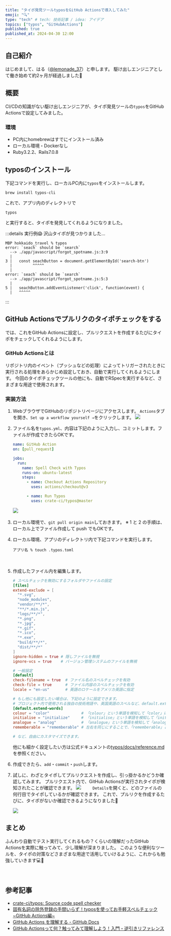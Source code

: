 ```yaml
---
title: "タイポ発見ツールtyposをGitHub Actionsで導入してみた"
emoji: "🔍"
type: "tech" # tech: 技術記事 / idea: アイデア
topics: ["typos", "GitHubActions"]
published: true
published_at: 2024-04-30 12:00
---
```

## 自己紹介
はじめまして、はる（[@lemonade_37](https://twitter.com/lemonade_37)）と申します。
駆け出しエンジニアとして働き始めて約2ヶ月が経過しました🐣


## 概要
CI/CDの知識がない駆け出しエンジニアが、タイポ発見ツールの`typos`をGitHub Actionsで設定してみました。

### 環境
- PC内にhomebrewはすでにインストール済み
- ローカル環境・Dockerなし
- Ruby3.2.2、Rails7.0.8


## typosのインストール

下記コマンドを実行し、ローカルPC内に`typos`をインストールします。
```c:ターミナル
brew install typos-cli
```

これで、アプリ内のディレクトリで
```
typos
```
と実行すると、タイポを発見してくれるようになりました。

:::details 実行例😱
沢山タイポが見つかりました…

```c:ターミナル
MBP hokkaido_travel % typos
error: `seach` should be `search`
  --> ./app/javascript/forgot_spotname.js:3:9
  |
3 |   const seachButton = document.getElementById('search-btn')
  |         ^^^^^
  |
error: `seach` should be `search`
  --> ./app/javascript/forgot_spotname.js:5:3
  |
5 |   seachButton.addEventListener('click', function(event) {
  |   ^^^^^
```
:::

## GitHub Actionsでプルリクのタイポチェックをする

では、これをGitHub Actionsに設定し、プルリクエストを作成するたびにタイポをチェックしてくれるようにします。

### GitHub Actionsとは
リポジトリ内のイベント（プッシュなどの処理）によってトリガーされたときに実行される処理をあらかじめ設定しておき、自動で実行してくれるようにします。
今回のタイポチェックツールの他にも、自動でRSpecを実行するなど、さまざまな用途で使用されます。

### 実装方法

1. WebブラウザでGitHubのリポジトリページにアクセスします。
`Actions`タブを開き、`Set up a workflow yourself →`をクリックします。
![](/images/typos-github-actions/image01.png)
　　
1. ファイル名を`typos.yml`、内容は下記のように入力し、コミットします。ファイルが作成できたらOKです。
    ```yml:typos.yml
    name: GitHub Action
    on: [pull_request]

    jobs:
      run:
        name: Spell Check with Typos
        runs-on: ubuntu-latest
        steps:
          - name: Checkout Actions Repository
            uses: actions/checkout@v3

          - name: Run Typos
            uses: crate-ci/typos@master
    ```

    ![](/images/typos-github-actions/image02.png)
    　　
1. ローカル環境で、`git pull origin main`しておきます。
※ 1 と 2 の手順は、ローカル上でファイル作成して push でもOKです。
　　
1. ローカル環境、アプリのディレクトリ内で下記コマンドを実行します。
    ```c:ターミナル
    アプリ名 % touch .typos.toml
    ```
    　　
1. 作成したファイル内を編集します。
    ```toml:.typos.toml
    # スペルチェックを無効にするフォルダやファイルの設定
    [files]
    extend-exclude = [
      "*.svg",
      "node_modules",
      "vendor/**/*",
      "**/*.min.js",
      "logs/**/*",
      "*.png",
      "*.jpg",
      "*.gif",
      "*.ico",
      "*.exe",
      "build/**/*",
      "dist/**/*"
    ]
    ignore-hidden = true # 隠しファイルを無視
    ignore-vcs = true    # バージョン管理システムのファイルを無視

    # 一般設定
    [default]
    check-filename = true  # ファイル名のスペルチェックを有効
    check-file = true      # ファイル内容のスペルチェックを有効
    locale = "en-us"       # 英語のロケールをアメリカ英語に指定

    # もし他にも設定したい場合は、下記のように設定できます。
    # プロジェクト内で使用される独自の技術用語や、英国英語のスペルなど、default.extend-wordsで設定すると、タイポとして扱われなくなります。
    [default.extend-words]
    colour = "color"              # 「colour」という単語を検知して「color」に直すようにエラーを出すようにする設定
    initialise = "initialize"     # 「initialise」という単語を検知して「initialize」に直すようにエラーを出すようにする設定
    analogue = "analog"           # 「analogue」という単語を検知して「analog」に直すようにエラーを出すようにする設定
    rememberable = "rememberable" # 左右を同じにすることで、「rememberable」という単語はスペルミスとして扱われないように除外できる

    # など、自由にカスタマイズできます。
    ```
    他にも細かく設定したい方は公式ドキュメントの[typos/docs/reference.md](https://github.com/crate-ci/typos/blob/master/docs/reference.md)を参照ください。
    　　
1. 作成できたら、`add`・`commit`・`push`します。
    　　
1. 試しに、わざとタイポしてプルリクエストを作成し、引っ掛かるかどうか確認してみます。
    プルリクエスト内で、GitHub Actionsが実行されタイポが検知されたことが確認できます。
    ![](/images/typos-github-actions/image03.png)
    　　
    `Details`を開くと、どのファイルの何行目でタイポしているかが確認できます。
    これで、プルリクを作成するたびに、タイポがないか確認できるようになりました🎉

    ![](/images/typos-github-actions/image04.png)


## まとめ
ふんわり自動でテスト実行してくれるもの？くらいの理解だったGitHub Actionsを実際に触ってみて、少し理解が深まりました。
このような便利なツールを、タイポの対策などさまざまな用途で活用していけるように、これからも勉強していきます💻🔰

　
## 参考記事
- [crate-ci/typos: Source code spell checker](https://github.com/crate-ci/typos)
- [固有名詞の除外登録の手間いらず！typosを使ってお手軽スペルチェック ~GitHub Actions編~](https://zenn.dev/tksfjt1024/articles/3901a1e4756173?redirected=1)
- [GitHub Actions を理解する - GitHub Docs](https://docs.github.com/ja/actions/learn-github-actions/understanding-github-actions#workflows)
- [GitHub Actionsって何？触ってみて理解しよう！入門・逆引きリファレンス](https://qiita.com/yu-ichiro/items/b50ceb0008edc3c0312e)
